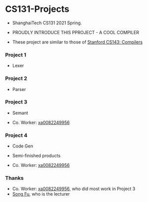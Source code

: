 # CS131-Projects
- ShanghaiTech CS131 2021 Spring.

- PROUDLY INTRODUCE THIS PPROJECT - A COOL COMPILER

- These project are similar to those of [Stanford CS143: Compilers](https://web.stanford.edu/class/cs143/)

### Project 1

- Lexer

### Project 2

- Parser

### Project 3

- Semant 

- Co. Worker:  [xa0082249956](https://github.com/xa0082249956)

### Project 4

- Code Gen

- Semi-finished products

- Co. Worker:  [xa0082249956](https://github.com/xa0082249956)

### Thanks

- Co. Worker: [xa0082249956](https://github.com/xa0082249956), who did most work in Project 3
- [Song Fu](http://faculty.sist.shanghaitech.edu.cn/faculty/songfu/), who is the lecturer



